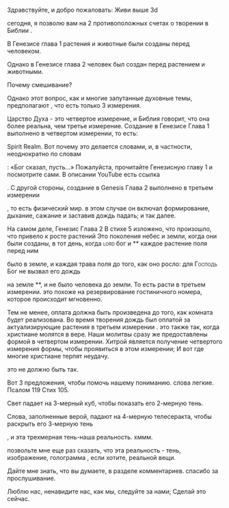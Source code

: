 Здравствуйте, и добро пожаловать: Живи выше 3d

сегодня, я позволю вам на 2 противоположных счетах о творении в Библии
.

В Генезисе глава 1 растения и животные были созданы перед человеком.

Однако в Генезисе глава 2 человек был создан перед растением и животными.

Почему смешивание?  

Однако этот вопрос, как и многие запутанные духовные темы, предполагают
, что есть только 3 измерения.

Царство Духа - это четвертое измерение, и Библия говорит, что она более реальна, чем третье измерение.
Создание в Генезисе Глава 1 выполнено в четвертом измерении, то есть:

Spirit Realm.
Вот почему это делается словами, и, в частности, неоднократно по словам

: «Бог сказал, пусть…»
Пожалуйста, прочитайте Генезисную главу 1 и посмотрите сами. В описании YouTube есть ссылка

.
С другой стороны, создание в Genesis Глава 2 выполнено в третьем измерении

, то есть физический мир.
в этом случае он включал формирование, дыхание, сажание и заставив дождь падать; и так далее.

На самом деле, Генезис Глава 2 В стихе 5 изложено, что произошло, что привело к росте растений
Это поколения небес и земли, когда они были созданы, в тот день, когда <span class = "smallcaps"> lord </span> бог и ** каждое растение поля перед ним

было в земле, и каждая трава поля до того, как оно росло: для
<span class = "smallcaps"> Господь </span> Бог не вызвал его дождь

на земле **, и не было человека до земли.   То есть расти в третьем измерении.
это похоже на резервирование гостиничного номера, которое происходит мгновенно.

Тем не менее, оплата должна быть произведена до того, как комната будет реализована.
Во время творения дождь был оплатой за актуализирующие растения в третьем измерении
.
это также так, когда христиане молятся в вере. Наши молитвы
сразу же предоставлены формой в четвертом измерении.
Хитрой является получение четвертого измерения формы, чтобы проявиться в этом измерении; И вот где многие христиане терпят неудачу.

это не должно быть так.

Вот 3 предложения, чтобы помочь нашему пониманию.
слова легкие. Псалом 119 Стих 105.

Свет падает на 3-мерный куб, чтобы показать его 2-мерную тень.

Слова, заполненные верой, падают на 4-мерную телесеракта, чтобы раскрыть его 3-мерную тень

, и эта трехмерная тень-наша реальность.
хммм.

позвольте мне еще раз сказать, что эта реальность - тень, изображение, голограмма
, если хотите, реальной вещи.

Дайте мне знать, что вы думаете, в разделе комментариев.
спасибо за прослушивание.

Люблю нас, ненавидите нас, как мы, следуйте за нами; Сделай это сейчас.








